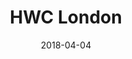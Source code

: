 ---
title: HWC London
tags: meetup
date: 2018-04-04
start: 2018-04-04T19:00:00+00:00
end: 2018-04-04T20:30:00+00:00
venue: thehub-bricklane
eventbrite: 44086321374
photo:
requirements: "<p>Join us anytime from 18:30 onwards at Proven Dough cafe below Hub by Premier Inn hotel in Brick Lane. The main event starts at 19:00. No need to check-in at the venue just look out for <a href='https://calumryan.com'>Calum Ryan</a>, the organiser, usually sitting towards the back of the cafe wearing an IndieWeb t-shirt and stickered laptop.</p><p>There are a few different ways you can register for Homebrew Website Club London:</p>"
description: "Demos of personal websites and the opportunity to create, update or experiment on your personal website"
---